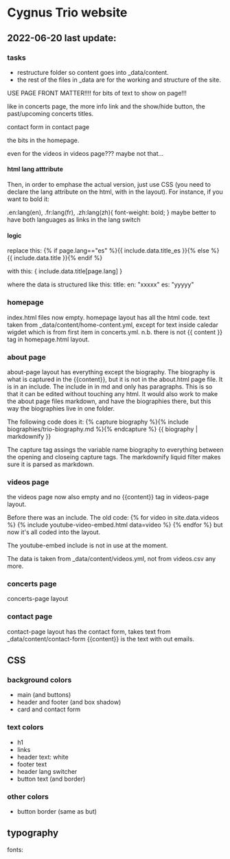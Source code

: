 # Cygnus Trio website

## 2022-06-20 last update:

### tasks

- restructure folder so content goes into _data/content.
- the rest of the files in _data are for the working and structure of the site. 


USE PAGE FRONT MATTER!!!! 
for bits of text to show on page!!!

like in concerts page, the more info link and the show/hide button, the past/upcoming concerts titles.

contact form in contact page

the bits in the homepage.

even for the videos in videos page??? maybe not that...

#### html lang atttribute

Then, in order to emphase the actual version, just use CSS (you need to declare the lang attribute on the html, with <html lang="{{ page.lang }}"> in the layout). For instance, if you want to bold it:

.en:lang(en), .fr:lang(fr), .zh:lang(zh){
    font-weight: bold;
}
 maybe better to have both languages as links in the lang switch




#### logic

replace this:
{% if page.lang=="es" %}{{ include.data.title_es }}{% else %}{{ include.data.title }}{% endif %}

with this: 
{ include.data.title[page.lang] }

where the data is structured like this:
title: 
    en: "xxxxx"
    es: "yyyyy"


### homepage

index.html files now empty. 
homepage layout has all the html code.
text taken from _data/content/home-content.yml, except for text inside caledar wigdet which is from first item in concerts.yml.
n.b. there is not {{ content }} tag in homepage.html layout.

### about page

about-page layout has everything except the biography. 
The biography is what is captured in the {{content}}, but it is not in the about.html page file. It is in an include. 
The include in in md and only has paragraphs. 
This is so that it can be edited without touching any html.
It would also work to make the about page files markdown, and have the biographies there, but this way the biographies live in one folder. 

The following code does it: 
  {% capture biography %}{% include biographies/trio-biography.md %}{% endcapture %}
  {{ biography | markdownify }}

The capture tag assings the variable name biography to everything between the opening and closeing capture tags.
The markdownify liquid filter makes sure it is parsed as markdown. 

### videos page

the videos page now also empty and no {{content}} tag in videos-page layout.

Before there was an include. The old code: 
	<!-- as an include below. hardcoded above. seems to work now? -->
	{% for video in site.data.videos %}
	{% include youtube-video-embed.html data=video %}
	{% endfor %}
but now it's all coded into the layout. 

The youtube-embed include is not in use at the moment. 

The data is taken from _data/content/videos.yml, not from videos.csv any more. 

### concerts page

concerts-page layout 


### contact page

contact-page layout has the contact form, takes text from _data/content/contact-form
{{content}} is the text with out emails. 


## CSS

### background colors

- main (and buttons)
- header and footer (and box shadow)
- card and contact form

### text colors

- h1
- links
- header text: white
- footer text 
- header lang switcher
- button text (and border)

### other colors

- button border (same as but)

## typography

fonts: 


